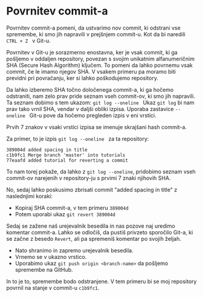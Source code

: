 # Povrnitev commit-a

Povrnitev commit-a pomeni, da ustvarimo nov commit, ki odstrani vse spremembe, ki smo jih napravili v prejšnjem commit-u. Kot da bi naredili `CTRL + Z ` v Git-u.

Povrnitev v Git-u je sorazmerno enostavna, ker je vsak commit, ki ga pošljemo v oddaljen repository, povezan s svojim unikatnim alfanumeričnim SHA (Secure Hash Algorithm) ključem.
To pomeni da lahko povrnemu vsak commit, če le imamo njegov SHA.
V vsakem primeru pa moramo biti previdni pri povračanju, ker si lahko poškodujemo repository.

Da lahko izberemo SHA točno določenega commit-a, ki ga hočemo odstraniti, nam zelo prav pride seznam vseh commit-ov, ki smo jih napravili.
Ta seznam dobimo s tem ukazom:
`git log --oneline `
Ukaz `git log` bi nam prav tako vrnil SHA, vendar v daljši obliki izpisa.
Uporaba zastavice `--oneline ` Git-u pove da hočemo pregleden izpis v eni vrstici.

Prvih 7 znakov v vsaki vrstici izpisa se imenuje skrajšani hash commit-a.

Za primer, to je izpis `git log --oneline ` za ta repository:

```
389004d added spacing in title
c1b9fc1 Merge branch 'master' into tutorials
77eaafd added tutorial for reverting a commit
```

To nam torej pokaže, da lahko z `git log --oneline`, pridobimo seznam vseh commit-ov narejenih v repository-ju s prvimi 7 znaki njihovih SHA.

No, sedaj lahko poskusimo zbrisati commit "added spacing in title" z naslednjimi koraki:

- Kopiraj SHA commit-a, v tem primeru `389004d`
- Potem uporabi ukaz `git revert 389004d`

Sedaj se zažene naš urejevalnik besedila in nas pozove naj uredimo komentar commit-a.
Lahko se odločiš, da pustiš privzeto sporočilo Git-a, ki se začne z besedo `Revert`, ali pa spremeniš komentar po svojih željah.

- Nato shranimo in zapremo urejevalnik besedila.
- Vrnemo se v ukazno vrstico.
- Uporabimo ukaz `git push origin <branch-name>` da pošljemo spremembe na GitHub.

In to je to, spremembe bodo odstranjene. V tem primeru bi se moj repository povrnil na stanje v commit-u `c1b9fc1`.
